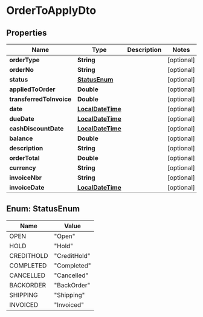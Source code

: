 
# OrderToApplyDto

## Properties
Name | Type | Description | Notes
------------ | ------------- | ------------- | -------------
**orderType** | **String** |  |  [optional]
**orderNo** | **String** |  |  [optional]
**status** | [**StatusEnum**](#StatusEnum) |  |  [optional]
**appliedToOrder** | **Double** |  |  [optional]
**transferredToInvoice** | **Double** |  |  [optional]
**date** | [**LocalDateTime**](LocalDateTime.md) |  |  [optional]
**dueDate** | [**LocalDateTime**](LocalDateTime.md) |  |  [optional]
**cashDiscountDate** | [**LocalDateTime**](LocalDateTime.md) |  |  [optional]
**balance** | **Double** |  |  [optional]
**description** | **String** |  |  [optional]
**orderTotal** | **Double** |  |  [optional]
**currency** | **String** |  |  [optional]
**invoiceNbr** | **String** |  |  [optional]
**invoiceDate** | [**LocalDateTime**](LocalDateTime.md) |  |  [optional]


<a name="StatusEnum"></a>
## Enum: StatusEnum
Name | Value
---- | -----
OPEN | &quot;Open&quot;
HOLD | &quot;Hold&quot;
CREDITHOLD | &quot;CreditHold&quot;
COMPLETED | &quot;Completed&quot;
CANCELLED | &quot;Cancelled&quot;
BACKORDER | &quot;BackOrder&quot;
SHIPPING | &quot;Shipping&quot;
INVOICED | &quot;Invoiced&quot;



